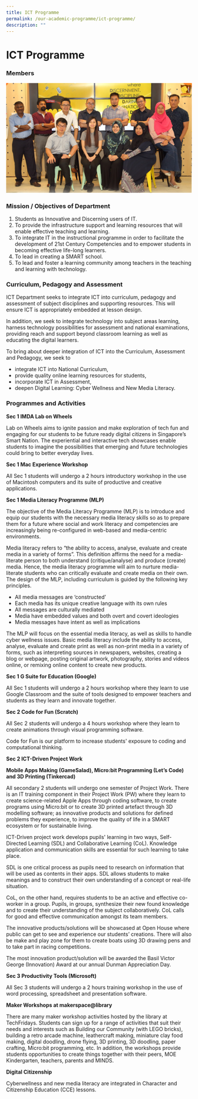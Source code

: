 ```yaml
---
title: ICT Programme
permalink: /our-academic-programme/ict-programme/
description: ""
---
```

# ICT Programme

### Members

![](/images/Our%20Academic%20Programme/ICT_Dept_2019.jpg)

### Mission / Objectives of Department

1.  Students as Innovative and Discerning users of IT.
2.  To provide the infrastructure support and learning resources that will enable effective teaching and learning.
3.  To integrate IT in the instructional programme in order to facilitate the development of 21st Century Competencies and to empower students in becoming effective life-long learners.
4.  To lead in creating a SMART school.
5.  To lead and foster a learning community among teachers in the teaching and learning with technology.

### Curriculum, Pedagogy and Assessment

ICT Department seeks to integrate ICT into curriculum, pedagogy and assessment of subject disciplines and supporting resources. This will ensure ICT is appropriately embedded at lesson design.

In addition, we seek to integrate technology into subject areas learning, harness technology possibilities for assessment and national examinations, providing reach and support beyond classroom learning as well as educating the digital learners.

To bring about deeper integration of ICT into the Curriculum, Assessment and Pedagogy, we seek to

*   integrate ICT into National Curriculum,
*   provide quality online learning resources for students,
*   incorporate ICT in Assessment,
*   deepen Digital Learning: Cyber Wellness and New Media Literacy.

### Programmes and Activities

**Sec 1 IMDA Lab on Wheels**

Lab on Wheels aims to ignite passion and make exploration of tech fun and engaging for our students to be future ready digital citizens in Singapore’s Smart Nation. The experiential and interactive tech showcases enable students to imagine the possibilities that emerging and future technologies could bring to better everyday lives.

**Sec 1 Mac Experience Workshop**

All Sec 1 students will undergo a 2 hours introductory workshop in the use of Macintosh computers and its suite of productive and creative applications.

**Sec 1 Media Literacy Programme (MLP)**

The objective of the Media Literacy Programme (MLP) is to introduce and equip our students with the necessary media literacy skills so as to prepare them for a future where social and work literacy and competencies are increasingly being re-configured in web-based and media-centric environments.

Media literacy refers to “the ability to access, analyse, evaluate and create media in a variety of forms”. This definition affirms the need for a media-literate person to both understand (critique/analyse) and produce (create) media. Hence, the media literacy programme will aim to nurture media-literate students who can critically evaluate and create media on their own. The design of the MLP, including curriculum is guided by the following key principles.

*   All media messages are ‘constructed’
*   Each media has its unique creative language with its own rules
*   All messages are culturally mediated
*   Media have embedded values and both overt and covert ideologies
*   Media messages have intent as well as implications

The MLP will focus on the essential media literacy, as well as skills to handle cyber wellness issues. Basic media literacy include the ability to access, analyse, evaluate and create print as well as non-print media in a variety of forms, such as interpreting sources in newspapers, websites, creating a blog or webpage, posting original artwork, photography, stories and videos online, or remixing online content to create new products.


**Sec 1 G Suite for Education (Google)**

All Sec 1 students will undergo a 2 hours workshop where they learn to use Google Classroom and the suite of tools designed to empower teachers and students as they learn and innovate together.

**Sec 2 Code for Fun (Scratch)**

All Sec 2 students will undergo a 4 hours workshop where they learn to create animations through visual programming software.

Code for Fun is our platform to increase students' exposure to coding and computational thinking.

**Sec 2 ICT-Driven Project Work**

**Mobile Apps Making (GameSalad), Micro:bit Programming (Let’s Code) and 3D Printing (Tinkercad)**

All secondary 2 students will undergo one semester of Project Work. There is an IT training component in their Project Work (PW) where they learn to create science-related Apple Apps through coding software, to create programs using Micro:bit or to create 3D printed artefact through 3D modelling software; as innovative products and solutions for defined problems they experience, to improve the quality of life in a SMART ecosystem or for sustainable living.

ICT-Driven project work develops pupils' learning in two ways, Self-Directed Learning (SDL) and Collaborative Learning (CoL). Knowledge application and communication skills are essential for such learning to take place.


SDL is one critical process as pupils need to research on information that will be used as contents in their apps. SDL allows students to make meanings and to construct their own understanding of a concept or real-life situation.


CoL, on the other hand, requires students to be an active and effective co-worker in a group. Pupils, in groups, synthesize their new found knowledge and to create their understanding of the subject collaboratively. CoL calls for good and effective communication amongst its team members.

The innovative products/solutions will be showcased at Open House where public can get to see and experience our students’ creations. There will also be make and play zone for them to create boats using 3D drawing pens and to take part in racing competitions.

The most innovation product/solution will be awarded the Basil Victor George (Innovation) Award at our annual Dunman Appreciation Day.

**Sec 3 Productivity Tools (Microsoft)**

All Sec 3 students will undergo a 2 hours training workshop in the use of word processing, spreadsheet and presentation software.

**Maker Workshops at makerspace@library**

There are many maker workshop activities hosted by the library at TechFridays. Students can sign up for a range of activities that suit their needs and interests such as Building our Community (with LEGO bricks), building a retro arcade machine, leathercraft making, miniature clay food making, digital doodling, drone flying, 3D printing, 3D doodling, paper crafting, Micro:bit programming, etc. In addition, the workshops provide students opportunities to create things together with their peers, MOE Kindergarten, teachers, parents and MINDS.

**Digital Citizenship**

Cyberwellness and new media literacy are integrated in Character and Citizenship Education (CCE) lessons.
